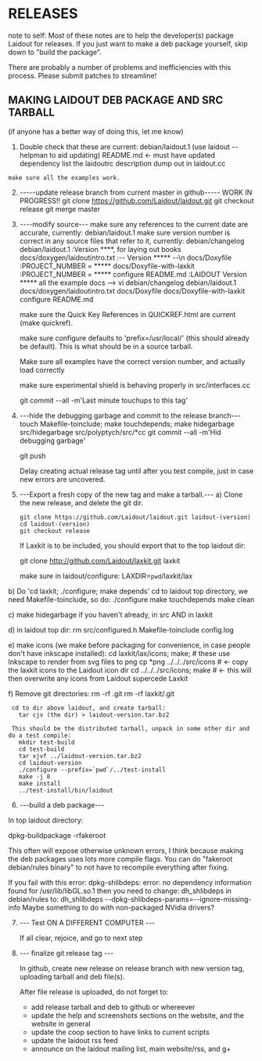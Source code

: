 RELEASES
========

note to self:
 Most of these notes are to help the developer(s) package Laidout for releases.
 If you just want to make a deb package yourself, skip down to "build the package".

 There are probably a number of problems and inefficiencies with this process.
 Please submit patches to streamline!


MAKING LAIDOUT DEB PACKAGE AND SRC TARBALL
------------------------------------------
(if anyone has a better way of doing this, let me know)


1.    Double check that these are current:
    debian/laidout.1  (use laidout --helpman to aid updating)
    README.md  <-  must have updated dependency list
    the laidoutrc description dump out in laidout.cc

    make sure all the examples work.


2.  -----update release branch from current master in github-----
	WORK IN PROGRESS!!
		git clone https://github.com/Laidout/laidout.git
		git checkout release
		git merge master


3.  ----modify source---
	make sure any references to the current date are accurate, currently:
		debian/laidout.1
	make sure version number is correct in any source files that refer to it, currently:
		debian/changelog
		debian/laidout.1              :Version ****, for laying out books
		docs/doxygen/laidoutintro.txt :-- Version ***** --\n
		docs/Doxyfile                 :PROJECT_NUMBER         = *****
		docs/Doxyfile-with-laxkit     :PROJECT_NUMBER         = *****
		configure
		README.md                     :LAIDOUT Version *****
		all the example docs
		--> vi debian/changelog debian/laidout.1 docs/doxygen/laidoutintro.txt docs/Doxyfile docs/Doxyfile-with-laxkit configure README.md

	make sure the Quick Key References in QUICKREF.html are current (make quickref).
	
	make sure configure defaults to 'prefix=/usr/local/' (this should already be default). This is what should be in a source tarball.
	
	Make sure all examples have the correct version number, and actually load correctly

	make sure experimental shield is behaving properly  in src/interfaces.cc

	git commit --all -m'Last minute touchups to this tag'


4.  ---hide the debugging garbage and commit to the release branch---
	touch Makefile-toinclude; make touchdepends;
	make hidegarbage 
	src/hidegarbage src/polyptych/src/*cc
	git commit --all -m'Hid debugging garbage'

    git push

    Delay creating actual release tag until after you test compile, just in case new errors are uncovered.


5. ---Export a fresh copy of the new tag and make a tarball.---
  a) Clone the new release, and delete the git dir.

  	   git clone https://github.com/Laidout/laidout.git laidout-(version)
	   cd laidout-(version)
	   git checkout release

     If Laxkit is to be included, you should export that to the top laidout dir:

	  git clone http://github.com/Laidout/laxkit.git laxkit

      make sure in laidout/configure: LAXDIR=`pwd`/laxkit/lax

  b) Do 'cd laxkit; ./configure; make depends'
     cd to laidout top directory, we need Makefile-toinclude, so do:
       ./configure
       make touchdepends
       make clean

  c) make hidegarbage if you haven't already, in src AND in laxkit

  d) in laidout top dir: rm src/configured.h Makefile-toinclude config.log

  e) make icons  (we make before packaging for convenience, in case people don't have inkscape installed):
      cd laxkit/lax/icons; make;    # these use Inkscape to render from svg files to png
      cp *png ../../../src/icons    # <- copy the laxkit icons to the Laidout icon dir
      cd ../../../src/icons; make   # <- this will then overwrite any icons from Laidout supercede Laxkit

  f) Remove git directories:
	   rm -rf .git
	   rm -rf laxkit/.git

     cd to dir above laidout, and create tarball:
       tar cjv (the dir) > laidout-version.tar.bz2 

     This should be the distributed tarball, unpack in some other dir and do a test compile:
	   mkdir test-build
	   cd test-build
	   tar xjvf ../laidout-version.tar.bz2
	   cd laidout-version
	   ./configure --prefix=`pwd`/../test-install
	   make -j 8
	   make install
	   ../test-install/bin/laidout


6. ---build a deb package---

In top laidout directory:

  dpkg-buildpackage -rfakeroot

This often will expose otherwise unknown errors, I think because making the deb packages uses lots more
compile flags. You can do "fakeroot debian/rules binary" to not have to recompile everything after fixing.

If you fail with this error:
  dpkg-shlibdeps: error: no dependency information found for /usr/lib/libGL.so.1
then you need to change:
  dh_shlibdeps
in debian/rules to:
  dh_shlibdeps --dpkg-shlibdeps-params=--ignore-missing-info
Maybe something to do with non-packaged NVidia drivers?


7. --- Test ON A DIFFERENT COMPUTER ---

    If all clear, rejoice, and go to next step


8. --- finalize git release tag ---

    In github, create new release on release branch with new version tag,
    uploading tarball and deb file(s).

    After file release is uploaded, do not forget to:
     - add release tarball and deb to github or whereever
     - update the help and screenshots sections on the website, and the website in general
     - update the coop section to have links to current scripts
     - update the laidout rss feed
     - announce on the laidout mailing list, main website/rss, and g+


